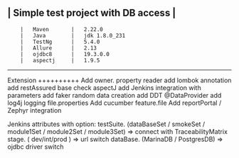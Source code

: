 
 | Simple test project with DB access |
---------------------------------
        |   Maven       |   2.22.0
        |   Java        |   jdk 1.8.0_231
        |   TestNg      |   5.4.0
        |   Allure      |   2.13
        |   ojdbc8      |   19.3.0.0
        |   aspectj     |   1.9.5
---------------------------------

Extension
++++++++++
Add owner. property reader
add lombok annotation
add restAssured base
check aspectJ 
add Jenkins integration with parameters
add faker random data creation
add DDT @DataProvider 
add log4j logging file.properties
Add cucumber feature.file
Add reportPortal / Zephyr integration

Jenkins attributes with option:
    testSuite. (dataBaseSet / smokeSet / module1Set / module2Set / module3Set)  => connect with TraceabilityMatrix
    stage.  ( dev/int/prod )  => url switch
    dataBase. (MarinaDB / PostgresDB)   => ojdbc driver switch
    